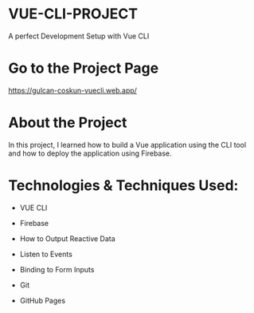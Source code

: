# VUE-CLI-PROJECT
A perfect Development Setup with Vue CLI

# Go to the Project Page
 https://gulcan-coskun-vuecli.web.app/
 
# About the Project
In this project, I learned how to build a Vue application using the CLI tool and how to deploy the application using Firebase.

# Technologies & Techniques Used:
* VUE CLI

* Firebase

* How to Output Reactive Data

* Listen to Events

* Binding to Form Inputs

* Git

* GitHub Pages





